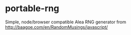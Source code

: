 portable-rng
=============

Simple, node/browser compatible Alea RNG generator from http://baagoe.com/en/RandomMusings/javascript/
